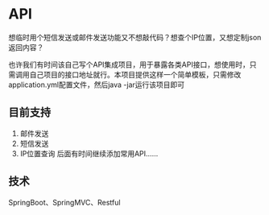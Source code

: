 # API
想临时用个短信发送或邮件发送功能又不想敲代码？想查个IP位置，又想定制json返回内容？

也许我们有时间该自己写个API集成项目，用于暴露各类API接口，想使用时，只需调用自己项目的接口地址就行。本项目提供这样一个简单模板，只需修改application.yml配置文件，然后java -jar运行该项目即可

## 目前支持
1. 邮件发送
2. 短信发送
3. IP位置查询
后面有时间继续添加常用API……

## 技术
SpringBoot、SpringMVC、Restful
